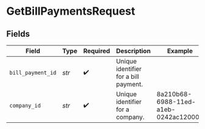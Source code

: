 # GetBillPaymentsRequest


## Fields

| Field                                 | Type                                  | Required                              | Description                           | Example                               |
| ------------------------------------- | ------------------------------------- | ------------------------------------- | ------------------------------------- | ------------------------------------- |
| `bill_payment_id`                     | *str*                                 | :heavy_check_mark:                    | Unique identifier for a bill payment. |                                       |
| `company_id`                          | *str*                                 | :heavy_check_mark:                    | Unique identifier for a company.      | 8a210b68-6988-11ed-a1eb-0242ac120002  |